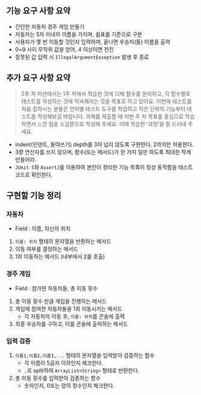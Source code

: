 ## 기능 요구 사항 요약
- 간단한 자동차 경주 게임 만들기
- 자동차는 5자 이내의 이름을 가지며, 쉼표를 기준으로 구분
- 사용자가 몇 번 이동할 것인지 입력하며, 끝나면 우승자(들) 이름을 출력
- 0~9 사이 무작위 값을 얻어, 4 이상이면 전진
- 잘못된 값 입력 시 `IllegalArgumentException` 발생 후 종료

## 추가 요구 사항 요약
> 2주 차 미션에서는 1주 차에서 학습한 것에 더해 함수를 분리하고, 각 함수별로 테스트를 작성하는 것에 익숙해지는 것을 목표로 하고 있어요.
> 이번에 테스트를 처음 접하시는 분들은 언어별 테스트 도구를 학습하고 작은 단위의 기능부터 테스트를 작성해보길 바랍니다.
> 과제를 제출할 때 이번 주 차 목표를 중심으로 학습하면서 느낀 점을 소감문으로 작성해 주세요. 이때 학습한 '과정’을 잘 드러내 주세요.
- indent(인덴트, 들여쓰기) depth를 3이 넘지 않도록 구현한다. 2까지만 허용한다.
- 3항 연산자를 쓰지 않으며, 함수(또는 메서드)가 한 가지 일만 하도록 최대한 작게 만들어라.
- `JUnit 5`와 `AssertJ`를 이용하여 본인이 정리한 기능 목록이 정상 동작함을 테스트 코드로 확인한다.

## 구현할 기능 정리

### 자동차
- Field : 이름, 자신의 위치
1. `이름: 위치` 형태의 문자열을 반환하는 메서드
2. 이동 여부를 결정하는 메서드
3. 1회 이동하는 메서드 (내부에서 2를 호출)

### 경주 게임
- Field : 참가한 자동차들, 총 이동 횟수
1. 총 이동 횟수 만큼 게임을 진행하는 메서드
2. 게임에 참여한 자동차들을 1회 이동시키는 메서드
    - 각 자동차의 이동 후, `이름: 위치`를 콘솔에 출력
3. 최종 우승자를 구하고, 이를 콘솔에 출력하는 메서드

### 입력 검증
1. `이름1,이름2,이름3,...` 형태의 문자열을 입력받아 검증하는 함수
    - 각 이름이 5글자 이하인지 체크한다.
    - `,`로 split하여 `ArrayList<String>` 형태로 반환한다.
2. 총 이동 횟수를 입력받아 검증하는 함수
    - 숫자인지, 0또는 양의 정수인지 체크한다.